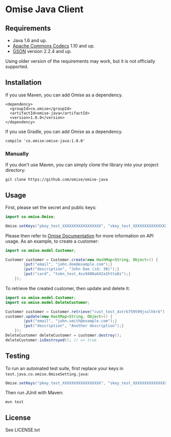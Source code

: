 # Omise Java Client

## Requirements

* Java 1.6 and up.
* [Apache Commons Codecs](http://commons.apache.org/proper/commons-codec/) 1.10 and up.
* [GSON](https://code.google.com/p/google-gson/) version 2.2.4 and up.

Using older version of the requirements may work, but it is not officially supported.

## Installation

If you use Maven, you can add Omise as a dependency.

```
<dependency>
  <groupId>co.omise</groupId>
  <artifactId>omise-java</artifactId>
  <version>1.0.0</version>
</dependency>
```

If you use Gradle, you can add Omise as a dependency.

```
compile 'co.omise:omise-java:1.0.0'
```

### Manually

If you don't use Maven, you can simply clone the library into your project directory:

```
git clone https://github.com/omise/omise-java
```

## Usage

First, please set the secret and public keys:

```java
import co.omise.Omise;

Omise.setKeys("pkey_test_XXXXXXXXXXXXXXXXX", "skey_test_XXXXXXXXXXXXXXXXX");
```

Please then refer to [Omise Documentation](https://docs.omise.co/) for more information on API usage. As an example, to create a customer:

```java
import co.omise.model.Customer;

Customer customer = Customer.create(new HashMap<String, Object>() {
        {put("email", "john.doe@example.com");}
        {put("description", "John Doe (id: 30)");}
        {put("card", "tokn_test_4xs9408a642a1htto8z");}
    });
```

To retrieve the created customer, then update and delete it:

```java
import co.omise.model.Customer;
import co.omise.model.DeleteCustomer;

Customer customer = Customer.retrieve("cust_test_4xtrb759599jsxlhkrb");
customer.update(new HashMap<String, Object>() {
        {put("email", "john.smith@example.com");}
        {put("description", "Another description");}
    });
DeleteCustomer deleteCustomer = customer.destroy();
deleteCustomer.isDestroyed(); // => true
```

## Testing

To run an automated test suite, first replace your keys in `test.java.co.omise.OmiseSetting.java`:

```java
Omise.setKeys("pkey_test_XXXXXXXXXXXXXXXXX", "skey_test_XXXXXXXXXXXXXXXXX");
```

Then run JUnit with Maven:

```
mvn test
```

## License

See LICENSE.txt
